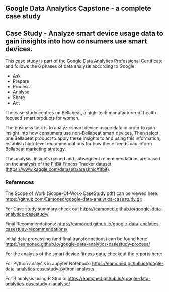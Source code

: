 ## Google Data Analytics Capstone - a complete case study

## Case Study - Analyze smart device usage data to gain insights into how consumers use smart devices.

This case study is part of the Google Data Analytics Professional Certificate and follows the 6 phases of data analysis according to Google.
- Ask
- Prepare
- Process
- Analyse
- Share 
- Act

The case study centres on Bellabeat, a high-tech manufacturer of health-focused smart products for women.

The business task is to analyze smart device usage data in order to gain insight into how consumers use non-Bellabeat smart devices. Then select one Bellabeat product to apply these insights to and using this information, establish high-level recommendations for how these trends can inform Bellabeat marketing strategy.

The analysis, insights gained and subsequent recommendations are based on the analysis of the FitBit Fitness Tracker dataset (https://www.kaggle.com/datasets/arashnic/fitbit).


### References

The Scope of Work (Scope-Of-Work-CaseStudy.pdf) can be viewed here: https://github.com/Eamoned/google-data-analytics-casestudy.git

For Case study summary check out https://eamoned.github.io/google-data-analytics-casestudy/

Final Recommendations: https://eamoned.github.io/google-data-analytics-casestudy-recommendations/

Initial data processing (and final transformations) can be found here: https://eamoned.github.io/google-data-analytics-casestudy-process/

For the analysis of the smart device fitness data, checkout the reports here:

For Python analysis in Jupyter Notebook: https://eamoned.github.io/google-data-analytics-casestudy-python-analyse/

For R analysis using R Studio: https://eamoned.github.io/google-data-analytics-casestudy-r-analyse/


